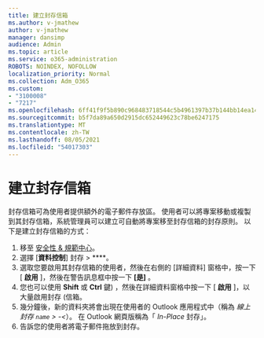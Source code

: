 ```yaml
---
title: 建立封存信箱
ms.author: v-jmathew
author: v-jmathew
manager: dansimp
audience: Admin
ms.topic: article
ms.service: o365-administration
ROBOTS: NOINDEX, NOFOLLOW
localization_priority: Normal
ms.collection: Adm_O365
ms.custom:
- "3100008"
- "7217"
ms.openlocfilehash: 6ff41f9f5b890c968483718544c5b4961397b37b144bb14ea1451d7aac24ebb7
ms.sourcegitcommit: b5f7da89a650d2915dc652449623c78be6247175
ms.translationtype: MT
ms.contentlocale: zh-TW
ms.lasthandoff: 08/05/2021
ms.locfileid: "54017303"
---
```

# <a name="create-an-archive-mailbox"></a>建立封存信箱

封存信箱可為使用者提供額外的電子郵件存放區。 使用者可以將專案移動或複製到其封存信箱，系統管理員可以建立可自動將專案移至封存信箱的封存原則。 以下是建立封存信箱的方式：

1. 移至 [安全性 & 規範中心]( https://go.microsoft.com/fwlink/p/?linkid=2077143)。
2. 選擇 [**資料控制**] 封存  >  ****。
3. 選取您要啟用其封存信箱的使用者，然後在右側的 [詳細資料] 窗格中，按一下 [ **啟用** ]，然後在警告訊息框中按一下 **[是]** 。
4. 您也可以使用 **Shift** 或 **Ctrl** 鍵) ，然後在詳細資料窗格中按一下 [ **啟用** ]，以大量啟用封存 (信箱。
5. 幾分鐘後，新的資料夾將會出現在使用者的 Outlook 應用程式中（稱為 *線上封存 `name` > -<*）。 在 Outlook 網頁版稱為「 *In-Place* 封存」。
6. 告訴您的使用者將電子郵件拖放到封存。
